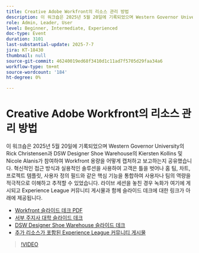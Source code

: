 ```yaml
---
title: Creative Adobe Workfront의 리소스 관리 방법
description: 이 워크숍은 2025년 5월 20일에 기록되었으며 Western Governor University의 Rick Christensen과 DSW Designer Shoe Warehouse의 Kiersten Kollins 및 Nicole Alanis가 참여하여 Workfront 용량을 어떻게 캡처하고 보고하는지 공유했습니다.
role: Admin, Leader, User
level: Beginner, Intermediate, Experienced
doc-type: Event
duration: 3101
last-substantial-update: 2025-7-7
jira: KT-18430
thumbnail: null
source-git-commit: 46240019ed68f3410d1c11ad7f5705d29faa34a6
workflow-type: tm+mt
source-wordcount: '184'
ht-degree: 0%

---
```


# Creative Adobe Workfront의 리소스 관리 방법

이 워크숍은 2025년 5월 20일에 기록되었으며 Western Governor University의 Rick Christensen과 DSW Designer Shoe Warehouse의 Kiersten Kollins 및 Nicole Alanis가 참여하여 Workfront 용량을 어떻게 캡처하고 보고하는지 공유했습니다.
혁신적인 접근 방식과 실용적인 솔루션을 사용하여 고객은 틀을 벗어나 홈 팀, 차트, 프로젝트 템플릿, 사용자 정의 필드와 같은 핵심 기능을 통합하여 사용자나 팀의 역량을 적극적으로 이해하고 추적할 수 있었습니다.
라이브 세션을 놓친 경우 녹화가 여기에 게시되고 Experience League 커뮤니티 게시물과 함께 슬라이드 데크에 대한 링크가 아래에 제공됩니다.

* [Workfront 슬라이드 데크 PDF](https://workfront-experience.s3.us-west-2.amazonaws.com/Training/Guides/Customer+Success+at+Scale/Creative+Ways+of+Managing+Resources+in+Adobe+Workfront+052025.pdf)
* [서부 주지사 대학 슬라이드 데크](https://workfront-experience.s3.us-west-2.amazonaws.com/Training/Guides/Customer+Success+at+Scale/Rick+C.s+Presentation+for+Workfront+Event_+Creative+Ways+of+Managing+Resources.pdf)
* [DSW Designer Shoe Warehouse 슬라이드 데크](https://workfront-experience.s3.us-west-2.amazonaws.com/Training/Guides/Customer+Success+at+Scale/DSW+SLIDES+FINAL+V2+-+Creative+Ways+of+Managing+Resources+in+Workfront+.pdf)
* [추가 리소스가 포함된 Experience League 커뮤니티 게시물](https://experienceleaguecommunities.adobe.com/t5/workfront-discussions/event-follow-up-creative-ways-of-managing-resources-in-adobe/td-p/755145?profile.language=ko)

>[!VIDEO](https://video.tv.adobe.com/v/3464296/?learn=on&enablevpops)
